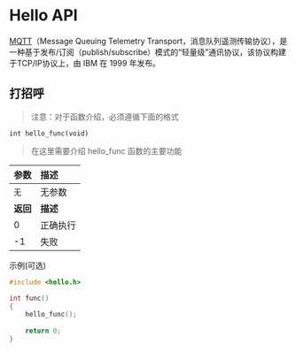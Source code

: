 # Hello API

[MQTT](http://mqtt.org/)（Message Queuing Telemetry Transport，消息队列遥测传输协议），是一种基于发布/订阅（publish/subscribe）模式的“轻量级”通讯协议，该协议构建于TCP/IP协议上，由 IBM 在 1999 年发布。

## 打招呼

> 注意：对于函数介绍，必须遵循下面的格式

`int hello_func(void)`

> 在这里需要介绍 hello_func 函数的主要功能

| 参数              | 描述                                |
|:------------------|:------------------------------------|
|`无`               | 无参数                              |
| **返回**          | **描述**                                |
|0                  | 正确执行                            |
|-1                 | 失败                                |

示例(可选)

```c
#include <hello.h>

int func()
{
    hello_func();
    
    return 0;
}
```
